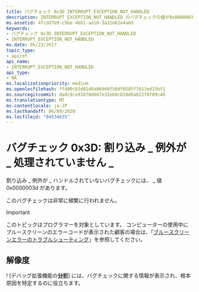 ```yaml
---
title: バグチェック 0x3D INTERRUPT_EXCEPTION_NOT_HANDLED
description: INTERRUPT_EXCEPTION_NOT_HANDLED のバグチェックの値が0x0000003D になっています。このバグチェックは非常に頻繁に行われます。
ms.assetid: 4fcdd7b9-c9be-46b1-aa10-3a31e61e4a6d
keywords:
- バグチェック 0x3D INTERRUPT_EXCEPTION_NOT_HANDLED
- INTERRUPT_EXCEPTION_NOT_HANDLED
ms.date: 05/23/2017
topic_type:
- apiref
api_name:
- INTERRUPT_EXCEPTION_NOT_HANDLED
api_type:
- NA
ms.localizationpriority: medium
ms.openlocfilehash: ff400cb3d01d0a06960f50df8585f7613ed15bf1
ms.sourcegitcommit: dadc9ced1670d667e31eb0cb58d6a622f0f09c46
ms.translationtype: MT
ms.contentlocale: ja-JP
ms.lasthandoff: 06/09/2020
ms.locfileid: "84534635"
---
```

# <a name="bug-check-0x3d-interrupt_exception_not_handled"></a>バグチェック 0x3D: 割り込み \_ 例外が \_ 処理されていません \_


割り込み \_ 例外が \_ ハンドルされていないバグチェックには、 \_ 値0x0000003d があります。

このバグチェックは非常に頻繁に行われません。

> [!IMPORTANT]
> このトピックはプログラマーを対象としています。 コンピューターの使用中にブルースクリーンのエラーコードが表示された顧客の場合は、「[ブルースクリーンエラーのトラブルシューティング](https://www.windows.com/stopcode)」を参照してください。


## <a name="resolution"></a>解像度 
! [デバッグ拡張機能の[**分析**](-analyze.md)] には、バグチェックに関する情報が表示され、根本原因を特定するのに役立ちます。
 




